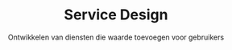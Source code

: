 ---
layout: tags.njk
title: Service Design
subtitle: Ontwikkelen van diensten die waarde toevoegen voor gebruikers
headerImage: /images/showcases.jpg
tag: "Service Design"
permalink: /tags/service-design/
---